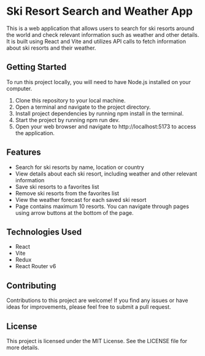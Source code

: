 # Ski Resort Search and Weather App
This is a web application that allows users to search for ski resorts around the world and check relevant information such as weather and other details. It is built using React and Vite and utilizes API calls to fetch information about ski resorts and their weather.

## Getting Started
To run this project locally, you will need to have Node.js installed on your computer.

1. Clone this repository to your local machine.
2. Open a terminal and navigate to the project directory.
3. Install project dependencies by running npm install in the terminal.
4. Start the project by running npm run dev.
5. Open your web browser and navigate to http://localhost:5173 to access the application.

## Features
- Search for ski resorts by name, location or country
- View details about each ski resort, including weather and other relevant information
- Save ski resorts to a favorites list
- Remove ski resorts from the favorites list
- View the weather forecast for each saved ski resort
- Page contains maximum 10 resorts. You can navigate through pages using arrow buttons at the bottom of the page.

## Technologies Used
- React
- Vite
- Redux
- React Router v6

## Contributing
Contributions to this project are welcome! If you find any issues or have ideas for improvements, please feel free to submit a pull request.

## License
This project is licensed under the MIT License. See the LICENSE file for more details.
